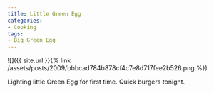```yaml
---
title: Little Green Egg
categories:
- Cooking
tags:
- Big Green Egg
---
```


![]({{ site.url }}{% link /assets/posts/2009/bbbcad784b878cf4c7e8d717fee2b526.png %})
  



Lighting little Green Egg for first time. Quick burgers tonight.
